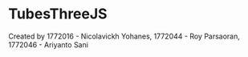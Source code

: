 # TubesThreeJS
Created by 
1772016 - Nicolavickh Yohanes,
1772044 - Roy Parsaoran,
1772046 - Ariyanto Sani
